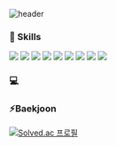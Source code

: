 ![header](https://capsule-render.vercel.app/api?type=waving&color=auto&height=200&section=header&text=Hello,%20I'm%20Yejin%20:\)&fontSize=90)

### 🌱 Skills
<img src="https://img.shields.io/badge/C++-00599C?style=flat&logo=c%2B%2B&logoColor=white"/> <img src="https://img.shields.io/badge/Kotiln-7F52FF?style=flat&logo=Kotiln&logoColor=white"/> <img src="https://img.shields.io/badge/Java-%23ED8B00.svg?style=flat&logo=openjdk&logoColor=white"/> <img src="https://img.shields.io/badge/javascript-%23323330.svg?style=flat&logo=javascript&logoColor=white"/> <img src="https://img.shields.io/badge/Dart-0175C2?style=flat&logo=Dart&logoColor=white"/> <img src="https://img.shields.io/badge/android%20studio-3DDC84?style=flat&logo=android%20studio&logoColor=white"/> <img src="https://img.shields.io/badge/Flutter-%2302569B.svg?style=flat&logo=Flutter&logoColor=white"/> <img src="https://img.shields.io/badge/Git-F05032?style=flat&logo=Git&logoColor=white"/> <img src="https://img.shields.io/badge/Figma-F24E1E?style=flat&logo=Figma&logoColor=white"/></br>

### 💻 


### ⚡Baekjoon
[![Solved.ac
프로필](http://mazassumnida.wtf/api/generate_badge?boj=kimye702)](https://solved.ac/kimye702)

<!--
**kimye702/kimye702** is a ✨ _special_ ✨ repository because its `README.md` (this file) appears on your GitHub profile.

Here are some ideas to get you started:

- 🔭 I’m currently working on ...
- 🌱 I’m currently learning ...
- 👯 I’m looking to collaborate on ...
- 🤔 I’m looking for help with ...
- 💬 Ask me about ...
- 📫 How to reach me: ...
- 😄 Pronouns: ...
- ⚡ Fun fact: ...
-->
